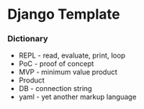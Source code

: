 # Django Template


### Dictionary
- REPL - read, evaluate, print, loop
- PoC - proof of concept
- MVP - minimum value product
- Product 
- DB - connection string
- yaml - yet another markup language
